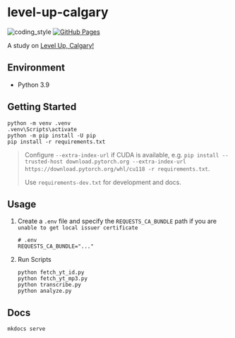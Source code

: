 # level-up-calgary

![coding_style](https://img.shields.io/badge/code%20style-black-000000.svg)
[![GitHub Pages](https://github.com/zehengl/level-up-calgary/actions/workflows/gh-deploy.yml/badge.svg)](https://github.com/zehengl/level-up-calgary/actions/workflows/gh-deploy.yml)

A study on [Level Up, Calgary!][1]

## Environment

- Python 3.9

## Getting Started

    python -m venv .venv
    .venv\Scripts\activate
    python -m pip install -U pip
    pip install -r requirements.txt

> Configure `--extra-index-url` if CUDA is available, e.g. `pip install --trusted-host download.pytorch.org --extra-index-url https://download.pytorch.org/whl/cu118 -r requirements.txt`.
>
> Use `requirements-dev.txt` for development and docs.

## Usage

1.  Create a `.env` file and specify the `REQUESTS_CA_BUNDLE` path if you are `unable to get local issuer certificate`

        # .env
        REQUESTS_CA_BUNDLE="..."

2.  Run Scripts

        python fetch_yt_id.py
        python fetch_yt_mp3.py
        python transcribe.py
        python analyze.py

## Docs

    mkdocs serve

[1]: https://www.calgary.ca/planning/downtown-level-up.html
